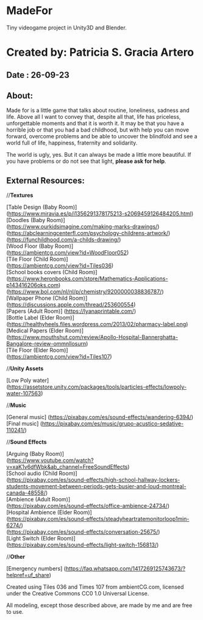 # MadeFor
Tiny videogame project in Unity3D and Blender.
# Created by: Patricia S. Gracia Artero
##  Date : 26-09-23
##  About:

Made for is a little game that talks about routine, loneliness, sadness and life. Above all I want to convey that, despite all that, life has priceless, unforgettable moments and that it is worth it. It may be that you have a horrible job or that you had a bad childhood, but with help you can move forward, overcome problems and be able to uncover the blindfold and see a world full of life, happiness, fraternity and solidarity.

The world is ugly, yes. But it can always be made a little more beautiful. 
If you have problems or do not see that light, **please ask for help**.

##  External Resources:

<pr>

//**Textures**  

[Table Design (Baby Room)]  
(https://www.miravia.es/p/i1356291378175213-s2069459126484205.html)  
[Doodles (Baby Room)]  
(https://www.ourkidsimagine.com/making-marks-drawings/)  
(https://abclearningcenterfl.com/psychology-childrens-artwork/)     
(https://funchildhood.com/a-childs-drawing/)  
[Wood Floor (Baby Room)]  
(https://ambientcg.com/view?id=WoodFloor052)  
[Tile Floor (Child Room)]  
(https://ambientcg.com/view?id=Tiles036)  
[School books covers (Child Room)]  
(https://www.heronbooks.com/store/Mathematics-Applications-p143416206oks.com)  
(https://www.bol.com/nl/nl/p/chemistry/9200000038836787/)  
[Wallpaper Phone (Child Room)]  
(https://discussions.apple.com/thread/253600554)  
[Papers (Adult Room)] (https://lyanaprintable.com/)   
[Bottle Label (Elder Room)]  
(https://healthyheels.files.wordpress.com/2013/02/pharmacy-label.png)  
[Medical Papers (Elder Room)]  
(https://www.mouthshut.com/review/Apollo-Hospital-Bannerghatta-Bangalore-review-ommnllosurn)   
[Tile Floor (Elder Room)]  
(https://ambientcg.com/view?id=Tiles107)   

//**Unity Assets**  

[Low Poly water]  
(https://assetstore.unity.com/packages/tools/particles-effects/lowpoly-water-107563)   

//**Music**  

[General music]   (https://pixabay.com/es/sound-effects/wandering-6394/)   
[Final music]   (https://pixabay.com/es/music/grupo-acustico-sedative-110241/)   

//**Sound Effects**  

[Arguing (Baby Room)]  
(https://www.youtube.com/watch?v=xaK1v6dfWbk&ab_channel=FreeSoundEffects)  
[School audio (Child Room)]  
(https://pixabay.com/es/sound-effects/high-school-hallway-lockers-students-movement-between-periods-gets-busier-and-loud-montreal-canada-48558/)     
[Ambience (Adult Room)]  
(https://pixabay.com/es/sound-effects/office-ambience-24734/)  
[Hospital Ambience (Elder Room)]  
(https://pixabay.com/es/sound-effects/steadyheartratemonitorloop1min-6274/)  
(https://pixabay.com/es/sound-effects/conversation-25675/)   
[Light Switch (Elder Room)]  
(https://pixabay.com/es/sound-effects/light-switch-156813/)  

//**Other**  

[Emergency numbers]   (https://faq.whatsapp.com/1417269125743673/?helpref=uf_share)  


Created using Tiles 036 and Times 107 from ambientCG.com, licensed under the Creative Commons CC0 1.0 Universal License.

All modeling, except those described above, are made by me and are free to use.




